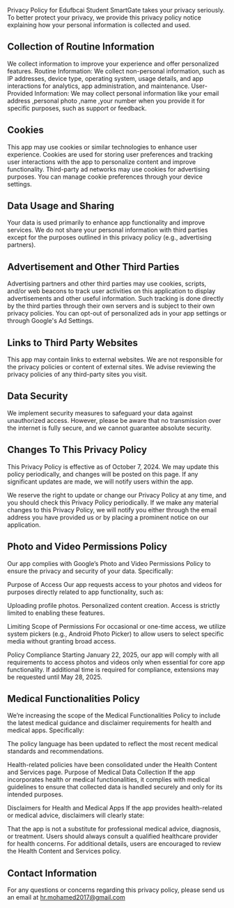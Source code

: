 Privacy Policy for Edufbcai Student
SmartGate takes your privacy seriously. To better protect your privacy, we provide this privacy policy notice explaining how your personal information is collected and used.

## Collection of Routine Information

We collect information to improve your experience and offer personalized features.
Routine Information: We collect non-personal information, such as IP addresses, device type, operating system, usage details, and app interactions for analytics, app administration, and maintenance.
User-Provided Information: We may collect personal information like your email address ,personal photo ,name ,your number  when you provide it for specific purposes, such as support or feedback.

## Cookies

This app may use cookies or similar technologies to enhance user experience. Cookies are used for storing user preferences and tracking user interactions with the app to personalize content and improve functionality. Third-party ad networks may use cookies for advertising purposes. You can manage cookie preferences through your device settings.



##  Data Usage and Sharing

Your data is used primarily to enhance app functionality and improve services. We do not share your personal information with third parties except for the purposes outlined in this privacy policy (e.g., advertising partners).

## Advertisement and Other Third Parties

Advertising partners and other third parties may use cookies, scripts, and/or web beacons to track user activities on this application to display advertisements and other useful information. Such tracking is done directly by the third parties through their own servers and is subject to their own privacy policies. You can opt-out of personalized ads in your app settings or through Google's Ad Settings.

## Links to Third Party Websites

This app may contain links to external websites. We are not responsible for the privacy policies or content of external sites. We advise reviewing the privacy policies of any third-party sites you visit.

##  Data Security

We implement security measures to safeguard your data against unauthorized access. However, please be aware that no transmission over the internet is fully secure, and we cannot guarantee absolute security.


## Changes To This Privacy Policy

This Privacy Policy is effective as of October 7, 2024. We may update this policy periodically, and changes will be posted on this page. If any significant updates are made, we will notify users within the app.

We reserve the right to update or change our Privacy Policy at any time, and you should check this Privacy Policy periodically. If we make any material changes to this Privacy Policy, we will notify you either through the email address you have provided us or by placing a prominent notice on our application.


## Photo and Video Permissions Policy

Our app complies with Google’s Photo and Video Permissions Policy to ensure the privacy and security of your data. Specifically:

Purpose of Access
Our app requests access to your photos and videos for purposes directly related to app functionality, such as:

Uploading profile photos.
Personalized content creation.
Access is strictly limited to enabling these features.

Limiting Scope of Permissions
For occasional or one-time access, we utilize system pickers (e.g., Android Photo Picker) to allow users to select specific media without granting broad access.

Policy Compliance
Starting January 22, 2025, our app will comply with all requirements to access photos and videos only when essential for core app functionality. If additional time is required for compliance, extensions may be requested until May 28, 2025.

## Medical Functionalities Policy
We’re increasing the scope of the Medical Functionalities Policy to include the latest medical guidance and disclaimer requirements for health and medical apps. Specifically:

The policy language has been updated to reflect the most recent medical standards and recommendations.

Health-related policies have been consolidated under the Health Content and Services page.
Purpose of Medical Data Collection
If the app incorporates health or medical functionalities, it complies with medical guidelines to ensure that collected data is handled securely and only for its intended purposes.

Disclaimers for Health and Medical Apps
If the app provides health-related or medical advice, disclaimers will clearly state:

That the app is not a substitute for professional medical advice, diagnosis, or treatment.
Users should always consult a qualified healthcare provider for health concerns.
For additional details, users are encouraged to review the Health Content and Services policy.


## Contact Information

For any questions or concerns regarding this privacy policy, please send us an email at hr.mohamed2017@gmail.com
